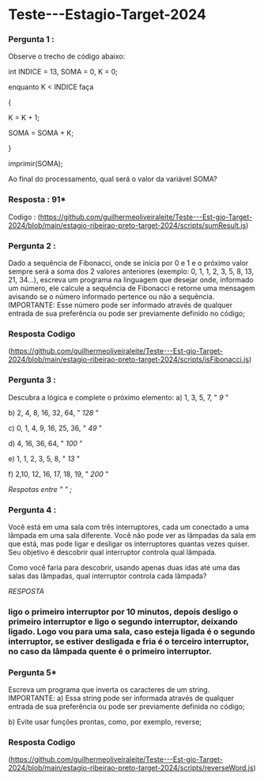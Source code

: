 # Teste---Estagio-Target-2024

### Pergunta 1 : 
Observe o trecho de código abaixo:

int INDICE = 13, SOMA = 0, K = 0;

enquanto K < INDICE faça

{

K = K + 1;

SOMA = SOMA + K;

}

imprimir(SOMA);



Ao final do processamento, qual será o valor da variável SOMA?

### Resposta : 91*
Codigo : (https://github.com/guilhermeoliveiraleite/Teste---Est-gio-Target-2024/blob/main/estagio-ribeirao-preto-target-2024/scripts/sumResult.js)



### Pergunta 2 : 
Dado a sequência de Fibonacci, onde se inicia por 0 e 1 e o próximo valor sempre será a soma dos 2 valores anteriores (exemplo: 0, 1, 1, 2, 3, 5, 8, 13, 21, 34...), escreva um programa na linguagem que desejar onde, informado um número, ele calcule a sequência de Fibonacci e retorne uma mensagem avisando se o número informado pertence ou não a sequência.
IMPORTANTE:
Esse número pode ser informado através de qualquer entrada de sua preferência ou pode ser previamente definido no código;
### Resposta Codigo
(https://github.com/guilhermeoliveiraleite/Teste---Est-gio-Target-2024/blob/main/estagio-ribeirao-preto-target-2024/scripts/isFibonacci.js)



### Pergunta 3 :
 Descubra a lógica e complete o próximo elemento:
a) 1, 3, 5, 7, " *9* " 

b) 2, 4, 8, 16, 32, 64, " *128* "

c) 0, 1, 4, 9, 16, 25, 36, " *49* "

d) 4, 16, 36, 64, " *100* "

e) 1, 1, 2, 3, 5, 8, " *13* " 

f) 2,10, 12, 16, 17, 18, 19, " *200* " 

*Respotas entre " " ;*

### Pergunta 4 : 
Você está em uma sala com três interruptores, cada um conectado a uma lâmpada em uma sala diferente. Você não pode ver as lâmpadas da sala em que está, mas pode ligar e desligar os interruptores quantas vezes quiser. Seu objetivo é descobrir qual interruptor controla qual lâmpada.

Como você faria para descobrir, usando apenas duas idas até uma das salas das lâmpadas, qual interruptor controla cada lâmpada?

*RESPOSTA* 

### ligo o primeiro interruptor por 10 minutos, depois desligo o primeiro interruptor e ligo o segundo interruptor, deixando ligado. Logo vou para uma sala, caso esteja ligada é o segundo interruptor, se estiver desligada e fria é o terceiro interruptor, no caso da lâmpada quente é o primeiro interruptor. 




### Pergunta 5*
Escreva um programa que inverta os caracteres de um string.
IMPORTANTE:
a) Essa string pode ser informada através de qualquer entrada de sua preferência ou pode ser previamente definida no código;

b) Evite usar funções prontas, como, por exemplo, reverse;
### Resposta Codigo
(https://github.com/guilhermeoliveiraleite/Teste---Est-gio-Target-2024/blob/main/estagio-ribeirao-preto-target-2024/scripts/reverseWord.js)





